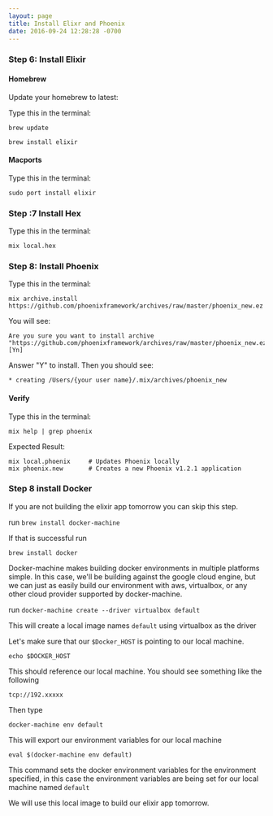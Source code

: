 ```yaml
---
layout: page
title: Install Elixr and Phoenix
date: 2016-09-24 12:28:28 -0700
---
```



### Step 6: Install Elixir

#### Homebrew

Update your homebrew to latest:

Type this in the terminal:

`brew update`

 `brew install elixir`

#### Macports

Type this in the terminal:

`sudo port install elixir`


### Step :7 Install Hex

Type this in the terminal:

```
mix local.hex
```

### Step 8: Install Phoenix

Type this in the terminal:

```
mix archive.install https://github.com/phoenixframework/archives/raw/master/phoenix_new.ez
```

You will see:

```
Are you sure you want to install archive "https://github.com/phoenixframework/archives/raw/master/phoenix_new.ez"? [Yn]
```

Answer "Y" to install. Then you should see:

```
* creating /Users/{your user name}/.mix/archives/phoenix_new
```

#### Verify
Type this in the terminal:
```
mix help | grep phoenix
```

Expected Result:
```
mix local.phoenix     # Updates Phoenix locally
mix phoenix.new       # Creates a new Phoenix v1.2.1 application
```


### Step 8 install Docker
If you are not building the elixir app tomorrow you can skip this step.

run `brew install docker-machine`

If that is successful run 

`brew install docker`

Docker-machine makes building docker environments in multiple platforms simple. In this case, we'll be building against the google cloud engine, but we can just as easily build our environment with aws, virtualbox, or any other cloud provider supported by docker-machine. 



run `docker-machine create --driver virtualbox default`


This will create a local image names `default` using virtualbox as the driver

Let's make sure that our `$Docker_HOST` is pointing to our local machine.

`echo $DOCKER_HOST`

This should reference our local machine. You should see something like the following 

`tcp://192.xxxxx`

Then type 

`docker-machine env default`


This will export our environment variables for our local machine

`eval $(docker-machine env default)`

This command sets the docker environment variables for the environment specified, in this case the environment variables are being set for our local machine named `default`
 
 We will use this local image to build our elixir app tomorrow. 

